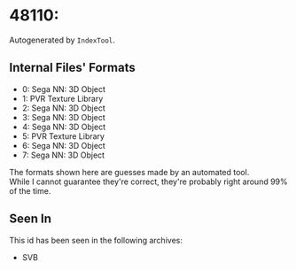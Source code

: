 # 48110: 

Autogenerated by `IndexTool`.  



## Internal Files' Formats
- 0: Sega NN: 3D Object
- 1: PVR Texture Library
- 2: Sega NN: 3D Object
- 3: Sega NN: 3D Object
- 4: Sega NN: 3D Object
- 5: PVR Texture Library
- 6: Sega NN: 3D Object
- 7: Sega NN: 3D Object

The formats shown here are guesses made by an automated tool.  
While I cannot guarantee they're correct, they're probably right around 99% of the time.

## Seen In

This id has been seen in the following archives:  

- SVB  
